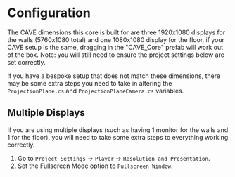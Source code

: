 # Configuration
The CAVE dimensions this core is built for are three 1920x1080 displays for the walls (5760x1080 total) and one 1080x1080 display for the floor, if your CAVE setup is the same, dragging in the "CAVE_Core" prefab will work out of the box. Note: you will still need to ensure the project settings below are set correctly.

If you have a bespoke setup that does not match these dimensions, there may be some extra steps you need to take in altering the `ProjectionPlane.cs` and `ProjectionPlaneCamera.cs` variables.

## Multiple Displays
If you are using multiple displays (such as having 1 monitor for the walls and 1 for the floor), you will need to take some extra steps to everything working correctly.
1. Go to `Project Settings` → `Player` → `Resolution and Presentation`.
2. Set the Fullscreen Mode option to `Fullscreen Window`.
